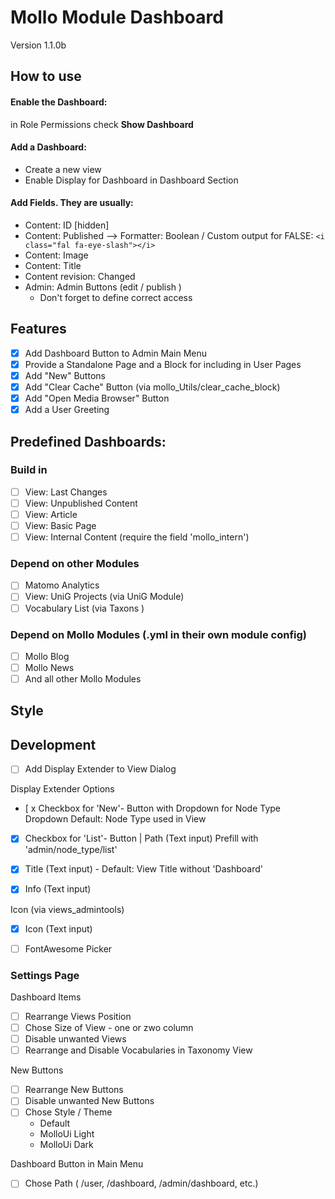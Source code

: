 # Mollo Module Dashboard

Version 1.1.0b

## How to use

#### Enable the Dashboard:
in Role Permissions check  **Show Dashboard**

#### Add a Dashboard:
- Create a new view
- Enable Display for Dashboard in Dashboard Section

#### Add Fields. They are usually:
  - Content: ID [hidden]
  - Content: Published --> Formatter: Boolean / Custom output for FALSE: ``<i class="fal fa-eye-slash"></i>``
  - Content: Image
  - Content: Title
  - Content revision: Changed
  - Admin: Admin Buttons (edit / publish )
    - Don't forget to define correct access

## Features

- [x] Add Dashboard Button to Admin Main Menu
- [x] Provide a Standalone Page and a Block for including in User Pages
- [x] Add "New" Buttons
- [x] Add "Clear Cache" Button (via mollo_Utils/clear_cache_block)
- [x] Add "Open Media Browser" Button
- [x] Add a User Greeting

## Predefined Dashboards:

### Build in

- [ ] View: Last Changes
- [ ] View: Unpublished Content
- [ ] View: Article
- [ ] View: Basic Page
- [ ] View: Internal Content (require the field 'mollo_intern')

### Depend on other Modules

- [ ] Matomo Analytics
- [ ] View: UniG Projects (via UniG Module)
- [ ] Vocabulary List (via Taxons )

### Depend on Mollo Modules (.yml in their own module config)

- [ ] Mollo Blog
- [ ] Mollo News
- [ ] And all other Mollo Modules

## Style

## Development

- [ ] Add Display Extender  to View Dialog

Display Extender Options

- [ x Checkbox for 'New'- Button with Dropdown for Node Type
      Dropdown Default: Node Type used in View

- [x] Checkbox for 'List'- Button  | Path (Text input)
      Prefill with 'admin/node_type/list'

- [x] Title  (Text input) - Default: View Title without 'Dashboard'
- [x] Info  (Text input)

Icon (via views_admintools)
- [x] Icon  (Text input)
- [ ] FontAwesome Picker


### Settings Page

Dashboard Items

- [ ] Rearrange Views Position
- [ ] Chose Size of View - one or zwo column
- [ ] Disable unwanted Views
- [ ] Rearrange and Disable Vocabularies in Taxonomy View

New Buttons

- [ ] Rearrange New Buttons
- [ ] Disable unwanted New Buttons
- [ ] Chose Style / Theme
  - Default
  - MolloUi Light
  - MolloUi Dark

Dashboard Button in Main Menu

- [ ] Chose Path
  ( /user, /dashboard, /admin/dashboard, etc.)
